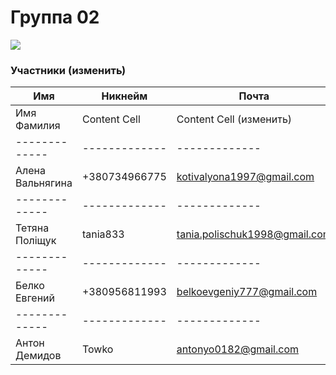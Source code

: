 # Группа 02

![](https://beetroot.academy/static/logo-c96c7c4d19444146e8b100d14e93d1ac.svg)

                    
### Участники (изменить)
                    
Имя | Никнейм | Почта
------------- | -------------  | -------------
Имя Фамилия  | Content Cell | Content Cell (изменить)
------------- | -------------  | -------------
Алена Вальнягина | +380734966775 | kotivalyona1997@gmail.com
------------- | -------------  | -------------
Тетяна Поліщук | tania833 | tania.polischuk1998@gmail.com
------------- | -------------  | -------------
Белко Евгений |+380956811993|belkoevgeniy777@gmail.com|
------------- | -------------  | -------------
Антон Демидов |Towko|antonyo0182@gmail.com|

